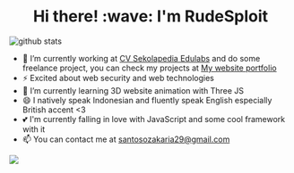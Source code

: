 <h1 align='center'> Hi there! :wave: I'm RudeSploit</h1

![github stats](https://github-readme-stats.vercel.app/api?username=zakariasantoso&show_icons=true&theme=chartreuse-dark)

- 🔭 I’m currently working at <a href="https://sekolapedia.com/">CV Sekolapedia Edulabs</a> and do some freelance project, you can check my projects at <a href="https://zakariasantoso.github.io/">My website portfolio</a>
- ⚡ Excited about web security and web technologies
- 🌱 I’m currently learning 3D website animation with Three JS
- 😄 I natively speak Indonesian and fluently speak English especially British accent <3 
- 💕 I'm currently falling in love with JavaScript and some cool framework with it  
- 📫 You can contact me at santosozakaria29@gmail.com
<img src="https://github-readme-stats.vercel.app/api/top-langs/?username=zakariasantoso&theme=react&hide=issues">

